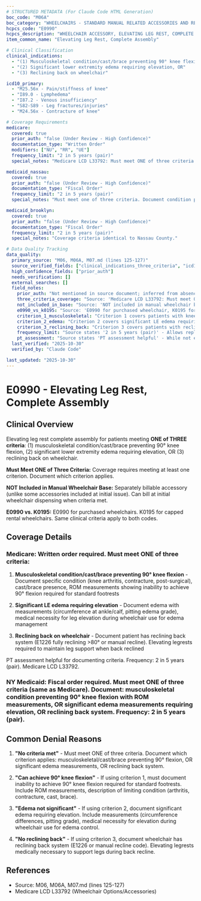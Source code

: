```yaml
---
# STRUCTURED METADATA (For Claude Code HTML Generation)
boc_code: "M06A"
boc_category: "WHEELCHAIRS - STANDARD MANUAL RELATED ACCESSORIES AND REPAIRS"
hcpcs_code: "E0990"
hcpcs_description: "WHEELCHAIR ACCESSORY, ELEVATING LEG REST, COMPLETE ASSEMBLY, EACH"
item_common_name: "Elevating Leg Rest, Complete Assembly"

# Clinical Classification
clinical_indications:
  - "(1) Musculoskeletal condition/cast/brace preventing 90° knee flexion, OR"
  - "(2) Significant lower extremity edema requiring elevation, OR"
  - "(3) Reclining back on wheelchair"

icd10_primary:
  - "M25.56x - Pain/stiffness of knee"
  - "I89.0 - Lymphedema"
  - "I87.2 - Venous insufficiency"
  - "S82-S89 - Leg fractures/injuries"
  - "M24.56x - Contracture of knee"

# Coverage Requirements
medicare:
  covered: true
  prior_auth: "false (Under Review - High Confidence)"
  documentation_type: "Written Order"
  modifiers: ["NU", "RR", "UE"]
  frequency_limit: "2 in 5 years (pair)"
  special_notes: "Medicare LCD L33792: Must meet ONE of three criteria. NOT included in manual wheelchair base (separately billable). Document condition preventing 90° flexion, edema measurement, or reclining back. PT assessment helpful. E0990 for purchased wheelchair, K0195 for capped rental."

medicaid_nassau:
  covered: true
  prior_auth: "false (Under Review - High Confidence)"
  documentation_type: "Fiscal Order"
  frequency_limit: "2 in 5 years (pair)"
  special_notes: "Must meet one of three criteria. Document condition preventing 90° knee flexion, significant edema measurements, or reclining back."

medicaid_brooklyn:
  covered: true
  prior_auth: "false (Under Review - High Confidence)"
  documentation_type: "Fiscal Order"
  frequency_limit: "2 in 5 years (pair)"
  special_notes: "Coverage criteria identical to Nassau County."

# Data Quality Tracking
data_quality:
  primary_source: "M06, M06A, M07.md (lines 125-127)"
  source_verified_fields: ["clinical_indications_three_criteria", "icd10_codes", "medicare.covered", "medicaid_nassau.covered", "must_meet_one_of_three_criteria", "not_included_in_manual_base_separately_billable", "lcd_l33792_reference", "e0990_purchased_k0195_capped_rental", "frequency_limit", "pt_assessment_helpful"]
  high_confidence_fields: ["prior_auth"]
  needs_verification: []
  external_searches: []
  field_notes:
    prior_auth: "Not mentioned in source document; inferred from absence which is typical for wheelchair accessories meeting clear clinical criteria. Standard practice is no PA required when criteria documented."
    three_criteria_coverage: "Source: 'Medicare LCD L33792: Must meet ONE of three criteria: (1) Musculoskeletal condition/cast/brace preventing 90° knee flexion; (2) Significant LE edema requiring elevation; OR (3) Reclining back on wheelchair' - Lines 125-127 establish clear three-pathway coverage criteria. Patient must meet at least ONE criterion for coverage."
    not_included_in_base: "Source: 'NOT included in manual wheelchair base (separately billable)' - Unlike some accessories included at initial issue, elevating legrests are separately billable even at initial wheelchair dispensing when criteria met."
    e0990_vs_k0195: "Source: 'E0990 for purchased wheelchair, K0195 for capped rental' - Code selection depends on wheelchair purchase vs. rental status. E0990 used for purchased manual wheelchairs; K0195 used with capped rental wheelchairs. Same clinical criteria apply."
    criterion_1_musculoskeletal: "Criterion 1 covers patients with knee conditions, casts, braces, or musculoskeletal limitations preventing achievement of standard 90° knee flexion position required for standard footrests. Document specific condition and ROM limitation."
    criterion_2_edema: "Criterion 2 covers significant LE edema requiring leg elevation for medical management. Document edema with measurements (circumference at ankle/calf, pitting grade) and medical necessity for elevation during wheelchair use."
    criterion_3_reclining_back: "Criterion 3 covers patients with reclining back systems (E1226 fully reclining >80° or manual recline). When back reclines, standard footrests inadequate - elevating legrests required to maintain leg support during recline."
    frequency_limit: "Source states '2 in 5 years (pair)' - Allows replacement of pair within 5-year period. Typical replacement frequency for elevating legrest components."
    pt_assessment: "Source states 'PT assessment helpful' - While not explicitly required, PT assessment documenting specific criteria (ROM measurements, edema quantification, functional needs) strengthens medical necessity documentation."
  last_verified: "2025-10-30"
  verified_by: "Claude Code"

last_updated: "2025-10-30"
---
```


# E0990 - Elevating Leg Rest, Complete Assembly

## Clinical Overview

Elevating leg rest complete assembly for patients meeting **ONE of THREE criteria**: (1) musculoskeletal condition/cast/brace preventing 90° knee flexion, (2) significant lower extremity edema requiring elevation, OR (3) reclining back on wheelchair.

**Must Meet ONE of Three Criteria:** Coverage requires meeting at least one criterion. Document which criterion applies.

**NOT Included in Manual Wheelchair Base:** Separately billable accessory (unlike some accessories included at initial issue). Can bill at initial wheelchair dispensing when criteria met.

**E0990 vs. K0195:** E0990 for purchased wheelchairs. K0195 for capped rental wheelchairs. Same clinical criteria apply to both codes.

## Coverage Details

### Medicare: Written order required. **Must meet ONE of three criteria:**

1. **Musculoskeletal condition/cast/brace preventing 90° knee flexion** - Document specific condition (knee arthritis, contracture, post-surgical), cast/brace presence, ROM measurements showing inability to achieve 90° flexion required for standard footrests

2. **Significant LE edema requiring elevation** - Document edema with measurements (circumference at ankle/calf, pitting edema grade), medical necessity for leg elevation during wheelchair use for edema management

3. **Reclining back on wheelchair** - Document patient has reclining back system (E1226 fully reclining >80° or manual recline). Elevating legrests required to maintain leg support when back reclined

PT assessment helpful for documenting criteria. Frequency: 2 in 5 years (pair). Medicare LCD L33792.

### NY Medicaid: Fiscal order required. Must meet ONE of three criteria (same as Medicare). Document: musculoskeletal condition preventing 90° knee flexion with ROM measurements, OR significant edema measurements requiring elevation, OR reclining back system. Frequency: 2 in 5 years (pair).

## Common Denial Reasons

1. **"No criteria met"** - Must meet ONE of three criteria. Document which criterion applies: musculoskeletal/cast/brace preventing 90° flexion, OR significant edema measurements, OR reclining back system.

2. **"Can achieve 90° knee flexion"** - If using criterion 1, must document inability to achieve 90° knee flexion required for standard footrests. Include ROM measurements, description of limiting condition (arthritis, contracture, cast, brace).

3. **"Edema not significant"** - If using criterion 2, document significant edema requiring elevation. Include measurements (circumference differences, pitting grade), medical necessity for elevation during wheelchair use for edema control.

4. **"No reclining back"** - If using criterion 3, document wheelchair has reclining back system (E1226 or manual recline code). Elevating legrests medically necessary to support legs during back recline.

## References

- Source: M06, M06A, M07.md (lines 125-127)
- Medicare LCD L33792 (Wheelchair Options/Accessories)
